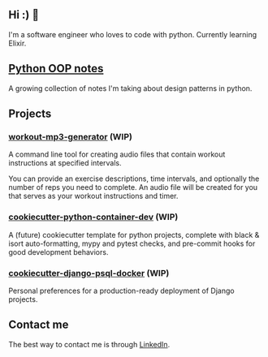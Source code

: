 ## Hi :) 👋

I'm a software engineer who loves to code with python. Currently learning Elixir.

## [Python OOP notes](https://github.com/rengler33/python_oop)

A growing collection of notes I'm taking about design patterns in python.

## Projects


### [workout-mp3-generator](https://github.com/rengler33/workout-mp3-generator) (WIP)

A command line tool for creating audio files that contain workout instructions at specified intervals.

You can provide an exercise descriptions, time intervals, and optionally the number of reps you need to complete. An audio file will be created for you that serves as your workout instructions and timer.


### [cookiecutter-python-container-dev](https://github.com/rengler33/python_docker_starter) (WIP)

A (future) cookiecutter template for python projects, complete with black & isort auto-formatting, mypy and pytest checks, and pre-commit hooks for good development behaviors.


### [cookiecutter-django-psql-docker](https://github.com/rengler33/cookiecutter-django-psql-docker) (WIP)

Personal preferences for a production-ready deployment of Django projects.


## Contact me

The best way to contact me is through [LinkedIn](https://www.linkedin.com/in/rengler33/).
